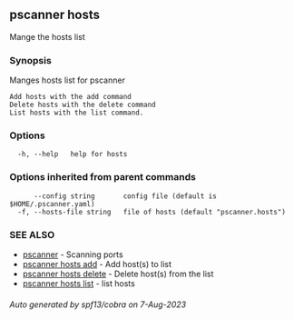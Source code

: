 ## pscanner hosts

Mange the hosts list

### Synopsis

Manges hosts list for pscanner
	
	Add hosts with the add command
	Delete hosts with the delete command
	List hosts with the list command.

### Options

```
  -h, --help   help for hosts
```

### Options inherited from parent commands

```
      --config string       config file (default is $HOME/.pscanner.yaml)
  -f, --hosts-file string   file of hosts (default "pscanner.hosts")
```

### SEE ALSO

* [pscanner](pscanner.md)	 - Scanning ports
* [pscanner hosts add](pscanner_hosts_add.md)	 - Add host(s) to list
* [pscanner hosts delete](pscanner_hosts_delete.md)	 - Delete host(s) from the list
* [pscanner hosts list](pscanner_hosts_list.md)	 - list hosts

###### Auto generated by spf13/cobra on 7-Aug-2023
